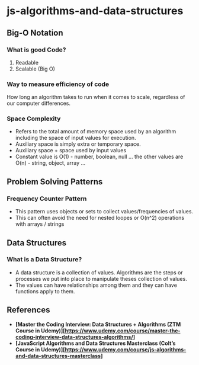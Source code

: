 # js-algorithms-and-data-structures

## Big-O Notation

### What is good Code?

1. Readable
2. Scalable (Big O)

### Way to measure efficiency of code

How long an algorithm takes to run when it comes to scale, regardless of our computer differences.

### Space Complexity

- Refers to the total amount of memory space used by an algorithm including the space of input values for execution.
- Auxiliary space is simply extra or temporary space.
- Auxiliary space + space used by input values
- Constant value is O(1) - number, boolean, null …
the other values are O(n) - string, object, array …

## Problem Solving Patterns

### Frequency Counter Pattern

- This pattern uses objects or sets to collect values/frequencies of values.
- This can often avoid the need for nested loopes or O(n^2) operations with arrays / strings

## Data Structures

### What is a Data Structure?

- A data structure is a collection of values. Algorithms are the steps or processes we put into place to manipulate theses collection of values.
- The values can have relationships among them and they can have functions apply to them.

## References

- **[Master the Coding Interview: Data Structures + Algorithms (ZTM Course in Udemy)][https://www.udemy.com/course/master-the-coding-interview-data-structures-algorithms/]**
- **[JavaScript Algorithms and Data Structures Masterclass (Colt’s Course in Udemy)][https://www.udemy.com/course/js-algorithms-and-data-structures-masterclass]**
